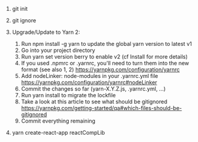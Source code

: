 1. git init
2. git ignore

3. Upgrade/Update to Yarn 2: 
   1. Run npm install -g yarn to update the global yarn version to latest v1
   2. Go into your project directory
   3. Run yarn set version berry to enable v2 (cf Install for more details)
   4. If you used .npmrc or .yarnrc, you'll need to turn them into the new format (see also 1, 2) https://yarnpkg.com/configuration/yarnrc
   5. Add nodeLinker: node-modules in your .yarnrc.yml file https://yarnpkg.com/configuration/yarnrc#nodeLinker
   6. Commit the changes so far (yarn-X.Y.Z.js, .yarnrc.yml, ...)
   7. Run yarn install to migrate the lockfile
   8. Take a look at this article to see what should be gitignored https://yarnpkg.com/getting-started/qa#which-files-should-be-gitignored
   9. Commit everything remaining


4.  yarn create-react-app reactCompLib